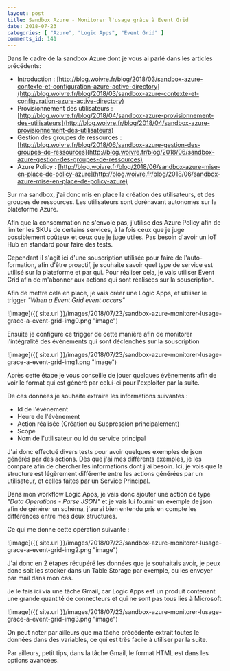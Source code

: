 ```yaml
---
layout: post
title: Sandbox Azure - Monitorer l'usage grâce à Event Grid
date: 2018-07-23
categories: [ "Azure", "Logic Apps", "Event Grid" ]
comments_id: 141 
---
```



Dans le cadre de la sandbox Azure dont je vous ai parlé dans les articles précédents:

* Introduction : [http://blog.woivre.fr/blog/2018/03/sandbox-azure-contexte-et-configuration-azure-active-directory](http://blog.woivre.fr/blog/2018/03/sandbox-azure-contexte-et-configuration-azure-active-directory)
* Provisionnement des utilisateurs : [http://blog.woivre.fr/blog/2018/04/sandbox-azure-provisionnement-des-utilisateurs](http://blog.woivre.fr/blog/2018/04/sandbox-azure-provisionnement-des-utilisateurs)
* Gestion des groupes de ressources : [http://blog.woivre.fr/blog/2018/06/sandbox-azure-gestion-des-groupes-de-ressources](http://blog.woivre.fr/blog/2018/06/sandbox-azure-gestion-des-groupes-de-ressources)
* Azure Policy : [http://blog.woivre.fr/blog/2018/06/sandbox-azure-mise-en-place-de-policy-azure](http://blog.woivre.fr/blog/2018/06/sandbox-azure-mise-en-place-de-policy-azure)

Sur ma sandbox, j'ai donc mis en place la création des utilisateurs, et des groupes de ressources. Les utilisateurs sont dorénavant autonomes sur la plateforme Azure.

Afin que la consommation ne s'envole pas, j'utilise des Azure Policy afin de limiter les SKUs de certains services, à la fois ceux que je juge possiblement coûteux et ceux que je juge utiles. Pas besoin d'avoir un IoT Hub en standard pour faire des tests.

Cependant il s'agit ici d'une souscription utilisée pour faire de l'auto-formation, afin d'être proactif, je souhaite savoir quel type de service est utilisé sur la plateforme et par qui. Pour réaliser cela, je vais utiliser Event Grid afin de m'abonner aux actions qui sont réalisées sur la souscription.

Afin de mettre cela en place, je vais créer une Logic Apps, et utiliser le trigger *"When a Event Grid event occurs"*

![image]({{ site.url }}/images/2018/07/23/sandbox-azure-monitorer-lusage-grace-a-event-grid-img0.png "image")

Ensuite je configure ce trigger de cette manière afin de monitorer l'intégralité des évènements qui sont déclenchés sur la souscription

![image]({{ site.url }}/images/2018/07/23/sandbox-azure-monitorer-lusage-grace-a-event-grid-img1.png "image")

Après cette étape je vous conseille de jouer quelques évènements afin de voir le format qui est généré par celui-ci pour l'exploiter par la suite.

De ces données je souhaite extraire les informations suivantes :

* Id de l'évènement
* Heure de l'évènement
* Action réalisée (Création ou Suppression principalement)
* Scope
* Nom de l'utilisateur ou Id du service principal

J'ai donc effectué divers tests pour avoir quelques exemples de json générés par des actions. Dès que j'ai mes différents exemples, je les compare afin de chercher les informations dont j'ai besoin. Ici, je vois que la structure est légèrement différente entre les actions générées par un utilisateur, et celles faites par un Service Principal.

Dans mon workflow Logic Apps, je vais donc ajouter une action de type *"Data Operations - Parse JSON"* et je vais lui fournir un exemple de json afin de générer un schéma, j'aurai bien entendu pris en compte les différences entre mes deux structures.

Ce qui me donne cette opération suivante :

![image]({{ site.url }}/images/2018/07/23/sandbox-azure-monitorer-lusage-grace-a-event-grid-img2.png "image")

J'ai donc en 2 étapes récupéré les données que je souhaitais avoir, je peux donc soit les stocker dans un Table Storage par exemple, ou les envoyer par mail dans mon cas.

Je le fais ici via une tâche Gmail, car Logic Apps est un produit contenant une grande quantité de connecteurs et qui ne sont pas tous liés à Microsoft.

![image]({{ site.url }}/images/2018/07/23/sandbox-azure-monitorer-lusage-grace-a-event-grid-img3.png "image")

On peut noter par ailleurs que ma tâche précédente extrait toutes le données dans des variables, ce qui est très facile à utiliser par la suite.

Par ailleurs, petit tips, dans la tâche Gmail, le format HTML est dans les options avancées.
